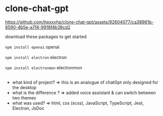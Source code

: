 # clone-chat-gpt

https://github.com/hpxxxhp/clone-chat-gpt/assets/92604077/ca38961b-8590-4b5e-a7f4-9918f4b38cd2

download these packages to get started
<br>
<br>
`npm install openai` 
openai
<br>
<br>
`npm install electron`
electron 
<br>
<br>
`npm install electronmon`
electronmon
<br>
<br>

- what kind of project? => this is an analogue of chatGpt only designed for the desktop
- what is the difference ? => added voice assistant & can switch between two themes
- what was used? => html, css (scss), JavaScript, TypeScript, Jest, Electron, JsDoc
